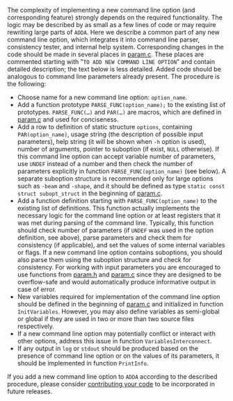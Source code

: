 The complexity of implementing a new command line option (and corresponding feature) strongly depends on the required functionality. The logic may be described by as small as a few lines of code or may require rewriting large parts of `ADDA`. Here we describe a common part of any new command line option, which integrates it into command line parser, consistency tester, and internal help system. Corresponding changes in the code should be made in several places in [param.c](http://code.google.com/p/a-dda/source/browse/trunk/src/param.c). These places are commented starting with "`TO ADD NEW COMMAND LINE OPTION`" and contain detailed description; the text below is less detailed. Added code should be analogous to command line parameters already present. The procedure is the following:
  * Choose name for a new command line option: `option_name`.
  * Add a function prototype `PARSE_FUNC(option_name);`  to the existing list of prototypes. `PARSE_FUNC(…)` and `PAR(…)` are macros, which are defined in [param.c](http://code.google.com/p/a-dda/source/browse/trunk/src/param.c) and used for conciseness.
  * Add a row to definition of static structure `options`, containing `PAR(option_name)`, usage string (the description of possible input parameters), help string (it will be shown when `-h` option is used), number of arguments, pointer to suboption (if exist, `NULL` otherwise). If this command line option can accept variable number of parameters, use `UNDEF` instead of a number and then check the number of parameters explicitly in function `PARSE_FUNC(option_name)` (see below). A separate suboption structure is recommended only for large options such as `-beam` and `-shape`, and it should be defined as type `static const struct subopt_struct` in the beginning of [param.c](http://code.google.com/p/a-dda/source/browse/trunk/src/param.c).
  * Add a function definition starting with `PARSE_FUNC(option_name)` to the existing list of definitions. This function actually implements the necessary logic for the command line option or at least registers that it was met during parsing of the command line. Typically, this function should check number of parameters (if `UNDEF` was used in the option definition, see above), parse parameters and check them for consistency (if applicable), and set the values of some internal variables or flags. If a new command line option contains suboptions, you should also parse them using the suboption structure and check for consistency. For working with input parameters you are encouraged to use functions from [param.h](http://code.google.com/p/a-dda/source/browse/trunk/src/param.h) and [param.c](http://code.google.com/p/a-dda/source/browse/trunk/src/param.c) since they are designed to be overflow-safe and would automatically produce informative output in case of error.
  * New variables required for implementation of the command line option should be defined in the beginning of [param.c](http://code.google.com/p/a-dda/source/browse/trunk/src/param.c) and initialized in function `InitVariables`. However, you may also define variables as semi-global or global if they are used in two or more than two source files respectively.
  * If a new command line option may potentially conflict or interact with other options, address this issue in function `VariablesInterconnect`.
  * If any output in `log` or `stdout` should be produced based on the presence of command line option or on the values of its parameters, it should be implemented in function `PrintInfo`.

If you add a new command line option to `ADDA` according to the described procedure, please consider [contributing your code](InstructionCommitters.md) to be incorporated in future releases.